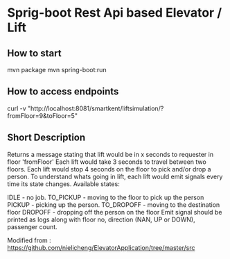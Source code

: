 # Sprig-boot Rest Api based Elevator / Lift
## How to start

mvn package mvn spring-boot:run

## How to access endpoints

curl -v "http://localhost:8081/smartkent/liftsimulation/?fromFloor=9&toFloor=5"

## Short Description

Returns a message stating that lift would be in x seconds to requester in floor 'fromFloor' Each lift would take 3 seconds to travel between two floors. Each lift would stop 4 seconds on the floor to pick and/or drop a person. To understand whats going in lift, each lift would emit signals every time its state changes. Available states:

IDLE - no job. TO_PICKUP - moving to the floor to pick up the person PICKUP - picking up the person. TO_DROPOFF - moving to the destination floor DROPOFF - dropping off the person on the floor Emit signal should be printed as logs along with floor no, direction (NAN, UP or DOWN), passenger count.

Modified from : https://github.com/nielicheng/ElevatorApplication/tree/master/src
